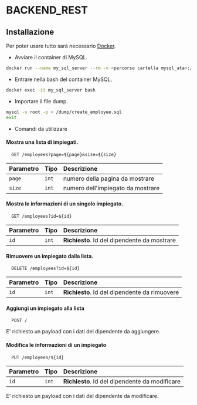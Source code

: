 # BACKEND_REST
## Installazione
Per poter usare tutto sarà necessario [Docker](https://docs.docker.com/get-docker/).

* Avviare il container di MySQL.
```bash
docker run --name my_sql_server --rm -v <percorso cartella mysql_ata>:/var/lib/mysql -v <percorso cartella dump>:/dump -e MYSQL_ROOT_PASSWORD=<password> -p 3306:3306 -d mysql:latest
```

* Entrare nella bash del container MySQL.
```bash
docker exec -it my_sql_server bash
```

* Importare il file dump.
```bash
mysql -u root -p < /dump/create_employee.sql
exit
```


* Comandi da utilizzare
#### Mostra una lista di impiegati.

```http
  GET /employees?page=${page}&size=${size}
```

| Parametro | Tipo     | Descrizione                |
| :-------- | :------- | :------------------------- |
| `page` | `int` |numero della pagina da mostrare |
| `size` | `int` |numero dell'impiegato da mostrare |


#### Mostra le informazioni di un singolo impiegato.

```http
  GET /employees?id=${id}
```

| Parametro | Tipo     | Descrizione                       |
| :-------- | :------- | :-------------------------------- |
| `id`      | `int` | **Richiesto**. Id del dipendente da mostrare |

#### Rimuovere un impiegato dalla lista.

```http
  DELETE /employees?id=${id}
```

| Parametro | Tipo     | Descrizione                       |
| :-------- | :------- | :-------------------------------- |
| `id`      | `int` | **Richiesto**. Id del dipendente da rimuovere |

#### Aggiungi un impiegato alla lista
```http
  POST /
```
E' richiesto un payload con i dati del dipendente da aggiungere.

#### Modifica le informazioni di un impiegato 
```http
  PUT /employees/${id}
```
| Parametro | Tipo     | Descrizione                       |
| :-------- | :------- | :-------------------------------- |
| `id`      | `int` | **Richiesto**. Id del dipendente da modificare |

E' richiesto un payload con i dati del dipendente da modificare.
